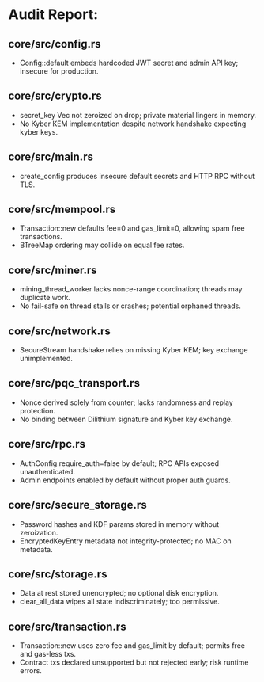# Audit Report: 



## core/src/config.rs
- Config::default embeds hardcoded JWT secret and admin API key; insecure for production.

## core/src/crypto.rs
- secret_key Vec<u8> not zeroized on drop; private material lingers in memory.
- No Kyber KEM implementation despite network handshake expecting kyber keys.


## core/src/main.rs
- create_config produces insecure default secrets and HTTP RPC without TLS.

## core/src/mempool.rs
- Transaction::new defaults fee=0 and gas_limit=0, allowing spam free transactions.
- BTreeMap<TransactionPriority> ordering may collide on equal fee rates.

## core/src/miner.rs
- mining_thread_worker lacks nonce-range coordination; threads may duplicate work.
- No fail-safe on thread stalls or crashes; potential orphaned threads.

## core/src/network.rs
- SecureStream handshake relies on missing Kyber KEM; key exchange unimplemented.

## core/src/pqc_transport.rs
- Nonce derived solely from counter; lacks randomness and replay protection.
- No binding between Dilithium signature and Kyber key exchange.

## core/src/rpc.rs
- AuthConfig.require_auth=false by default; RPC APIs exposed unauthenticated.
- Admin endpoints enabled by default without proper auth guards.

## core/src/secure_storage.rs
- Password hashes and KDF params stored in memory without zeroization.
- EncryptedKeyEntry metadata not integrity-protected; no MAC on metadata.

## core/src/storage.rs
- Data at rest stored unencrypted; no optional disk encryption.
- clear_all_data wipes all state indiscriminately; too permissive.

## core/src/transaction.rs
- Transaction::new uses zero fee and gas_limit by default; permits free and gas-less txs.
- Contract txs declared unsupported but not rejected early; risk runtime errors. 